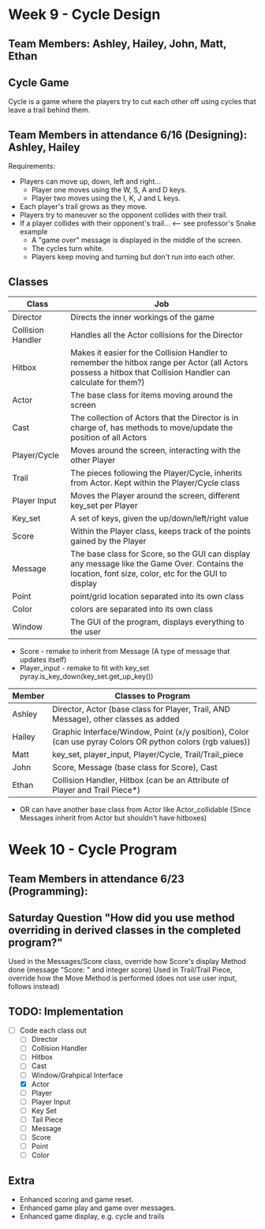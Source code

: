 # Week 9 - Cycle Design
## Team Members: Ashley, Hailey, John, Matt, Ethan

## Cycle Game
Cycle is a game where the players try to cut each other off using cycles that leave a trail behind them.

## Team Members in attendance 6/16 (Designing): Ashley, Hailey
Requirements:
- Players can move up, down, left and right...
  - Player one moves using the W, S, A and D keys.
  - Player two moves using the I, K, J and L keys.
- Each player's trail grows as they move.
- Players try to maneuver so the opponent collides with their trail.
- If a player collides with their opponent's trail... <-- see professor's Snake example
  - A "game over" message is displayed in the middle of the screen.
  - The cycles turn white.
  - Players keep moving and turning but don't run into each other. 

## Classes

| Class | Job |
| ----- | --- |
Director | Directs the inner workings of the game
Collision Handler | Handles all the Actor collisions for the Director
Hitbox | Makes it easier for the Collision Handler to remember the hitbox range per Actor (all Actors possess a hitbox that Collision Handler can calculate for them?)
Actor | The base class for items moving around the screen
Cast | The collection of Actors that the Director is in charge of, has methods to move/update the position of all Actors
Player/Cycle | Moves around the screen, interacting with the other Player
Trail | The pieces following the Player/Cycle, inherits from Actor. Kept within the Player/Cycle class
Player Input | Moves the Player around the screen, different key_set per Player
Key_set | A set of keys, given the up/down/left/right value
Score | Within the Player class, keeps track of the points gained by the Player
Message | The base class for Score, so the GUI can display any message like the Game Over. Contains the location, font size, color, etc for the GUI to display
Point | point/grid location separated into its own class
Color | colors are separated into its own class
Window | The GUI of the program, displays everything to the user

- Score - remake to inherit from Message (A type of message that updates itself)
- Player_input - remake to fit with key_set pyray.is_key_down(key_set.get_up_key())


| Member | Classes to Program |
| ------ | ------------------ |
Ashley | Director, Actor (base class for Player, Trail, AND Message), other classes as added
Hailey | Graphic Interface/Window, Point (x/y position), Color (can use pyray Colors OR python colors (rgb values))
Matt | key_set, player_input, Player/Cycle, Trail/Trail_piece
John | Score, Message (base class for Score), Cast
Ethan | Collision Handler, Hitbox (can be an Attribute of Player and Trail Piece*)

* OR can have another base class from Actor like Actor_collidable (Since Messages inherit from Actor but shouldn't have hitboxes)

# Week 10 - Cycle Program
## Team Members in attendance 6/23 (Programming): 

## Saturday Question  "How did you use method overriding in derived classes in the completed program?"
Used in the Messages/Score class, override how Score's display Method done (message "Score: " and integer score)
Used in Trail/Trail Piece, override how the Move Method is performed (does not use user input, follows instead)

## TODO: Implementation
- [ ] Code each class out
  - [ ] Director
  - [ ] Collision Handler
  - [ ] Hitbox
  - [ ] Cast
  - [ ] Window/Grahpical Interface
  - [X] Actor
  - [ ] Player
  - [ ] Player Input
  - [ ] Key Set
  - [ ] Tail Piece
  - [ ] Message
  - [ ] Score
  - [ ] Point
  - [ ] Color

## Extra
- Enhanced scoring and game reset.
- Enhanced game play and game over messages.
- Enhanced game display, e.g. cycle and trails
